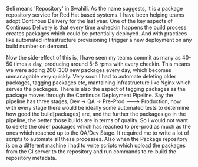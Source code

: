 Seli means 'Repository' in Swahili. As the name suggests, it is a package repository service for Red Hat based systems. I have been helping teams adopt Continous Delivery for the last year. One of the key aspects of Continuos Delivery is that every time a checkin happens the build process creates packages which could be potentially deployed. And with practices like automated infrastructure provisioning I trigger a new deployment on any build number on demand. 

Now the side-effect of this is, I have seen my teams commit as many as 40-50 times a day, producing around 5-6 rpms with every checkin. This means we were adding 200-300 new packages every day, which becomes unmanagable very quickly. Very soon I had to automate deleting older packages, tagging packages etc, mantaining infrastructure like Nginx which serves the packages. There is also the aspect of tagging packages as the package moves through the Continuos Deployment Pipeline. Say the pipeline has three stages, Dev -> QA -> Pre-Prod ---> Production, now with every stage there would be ideally some automated tests to determine how good the build[packages] are, and the further the packages go in the pipeline, the better those builds are in terms of quality. So i would not want to delete the older packages which has reached to pre-prod as much as the ones which reached up to the QA/Dev Stage. It required me to write a lot of scripts to automate all these processes. Also when the Package repository is on a different machine i had to write scripts which upload the packages from the CI server to the repository and run commands to re-build the repository metadata.

